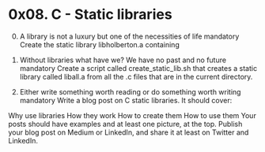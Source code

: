 # 0x08. C - Static libraries

0. A library is not a luxury but one of the necessities of life mandatory
Create the static library libholberton.a containing

1. Without libraries what have we? We have no past and no future mandatory
Create a script called create_static_lib.sh that creates a static library
called liball.a from all the .c files that are in the current directory.

2. Either write something worth reading or do something worth writing mandatory
Write a blog post on C static libraries. It should cover:

Why use libraries
How they work
How to create them
How to use them
Your posts should have examples and at least one picture, at the top.
Publish your blog post on Medium or LinkedIn, and share it at least on
Twitter and LinkedIn.
